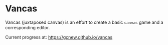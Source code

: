 Vancas
======

Vancas (juxtaposed canvas) is an effort to create a basic `canvas` game and a corresponding editor.

Current progress at: https://gcnew.github.io/vancas
